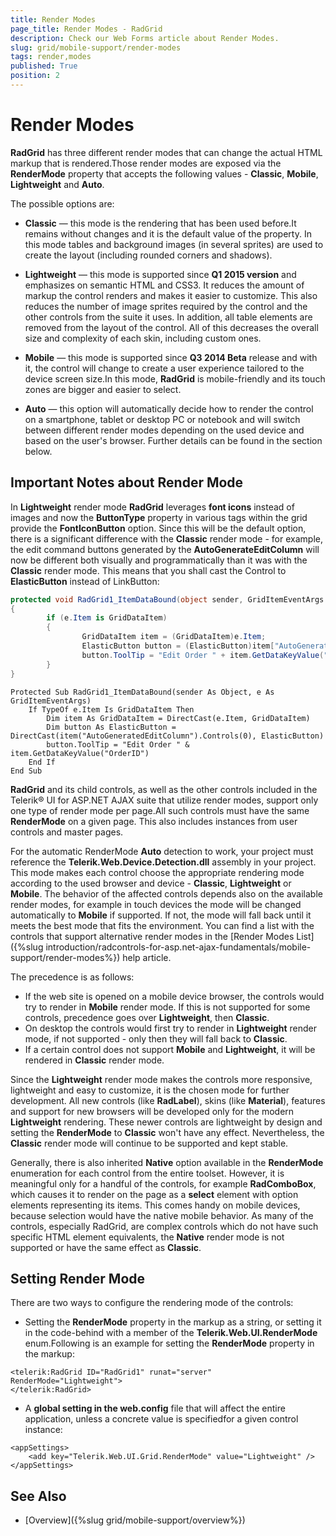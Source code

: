 ```yaml
---
title: Render Modes
page_title: Render Modes - RadGrid
description: Check our Web Forms article about Render Modes.
slug: grid/mobile-support/render-modes
tags: render,modes
published: True
position: 2
---
```


# Render Modes



**RadGrid** has three different render modes that can change the actual HTML markup that is rendered.Those render modes are exposed via the **RenderMode** property that accepts the following values - **Classic**, **Mobile**, **Lightweight** and **Auto**.

The possible options are:

* **Classic** — this mode is the rendering that has been used before.It remains without changes and it is the default value of the property.	In this mode tables and background images (in several sprites) are used to create	the layout (including rounded corners and shadows).

* **Lightweight** — this mode is supported since **Q1 2015 version** and emphasizes on semantic HTML and CSS3. It reduces the amount of markup the control renders	and makes it easier to customize. This also reduces the number of image sprites required by the control and the other controls from the suite it uses. In addition, all table elements are removed from the layout of the control.	All of this decreases the overall size and complexity of each skin, including custom ones.

* **Mobile** — this mode is supported since **Q3 2014 Beta** release	and with it, the control will change to create a user experience tailored to the device screen size.In this mode, **RadGrid** is mobile-friendly and its touch zones are bigger and easier to select.

* **Auto** — this option will automatically decide how to render the control on a smartphone, tablet or desktop PC or notebook and will switch between different render modes depending on the used device and based on the user's browser. Further details can be found in the section below.

## Important Notes about Render Mode

In **Lightweight** render mode **RadGrid** leverages **font icons** instead of images and now the **ButtonType** property in various tags within the grid provide the **FontIconButton** option. Since this will be the default option, there is a significant difference with the **Classic** render mode - for example, the edit command buttons generated by the **AutoGenerateEditColumn** will now be different both visually and programmatically than it was with the **Classic** render mode. This means that you shall cast the Control to **ElasticButton** instead of LinkButton:
````C#
protected void RadGrid1_ItemDataBound(object sender, GridItemEventArgs e)
{
		if (e.Item is GridDataItem)
		{
				GridDataItem item = (GridDataItem)e.Item;
				ElasticButton button = (ElasticButton)item["AutoGeneratedEditColumn"].Controls[0];
				button.ToolTip = "Edit Order " + item.GetDataKeyValue("OrderID");
		}
}
````
````VB
Protected Sub RadGrid1_ItemDataBound(sender As Object, e As GridItemEventArgs)
	If TypeOf e.Item Is GridDataItem Then
		Dim item As GridDataItem = DirectCast(e.Item, GridDataItem)
		Dim button As ElasticButton = DirectCast(item("AutoGeneratedEditColumn").Controls(0), ElasticButton)
		button.ToolTip = "Edit Order " & item.GetDataKeyValue("OrderID")
	End If
End Sub
````

**RadGrid** and its child controls, as well as the other controls included in the	Telerik® UI for ASP.NET AJAX suite that utilize render modes, support only one type of render mode per page.All such controls must have the same **RenderMode** on a given page. This also includes instances from user controls and master pages.

For the automatic RenderMode **Auto** detection to work, your project must reference the **Telerik.Web.Device.Detection.dll** assembly in your project. This mode makes each control choose the appropriate rendering mode according to the used browser and device - **Classic**, **Lightweight** or **Mobile**. The behavior of the affected controls depends also on the available render modes, for example in touch devices the mode will be changed automatically to **Mobile** if supported. If not, the mode will fall back until it meets the best mode that fits the environment.
You can find a list with the controls that support alternative render modes in the [Render Modes List]({%slug introduction/radcontrols-for-asp.net-ajax-fundamentals/mobile-support/render-modes%}) help article.

The precedence is as follows:
* If the web site is opened on a mobile device browser, the controls would try to render in **Mobile** render mode. If this is not supported for some controls, precedence goes over **Lightweight**, then **Classic**.
* On desktop the controls would first try to render in **Lightweight** render mode, if not supported - only then they will fall back to **Classic**.
* If a certain control does not support **Mobile** and **Lightweight**, it will be rendered in **Classic** render mode.

Since the **Lightweight** render mode makes the controls more responsive, lightweight and easy to customize, it is the chosen mode for further development. All new controls (like **RadLabel**), skins (like **Material**), features and support for new browsers will be developed only for the modern **Lightweight** rendering. These newer controls are lightweight by design and setting the **RenderMode** to **Classic** won't have any effect. Nevertheless, the **Classic** render mode will continue to be supported and kept stable.

Generally, there is also inherited **Native** option available in the **RenderMode** enumeration for each control from the entire toolset. However, it is meaningful only for a handful of the controls, for example **RadComboBox**, which causes it to render on the page as a **select** element with option elements representing its items. This comes handy on mobile devices, because selection would have the native mobile behavior. As many of the controls, especially RadGrid, are complex controls which do not have such specific HTML element equivalents, the **Native** render mode is not supported or have the same effect as **Classic**.

## Setting Render Mode

There are two ways to configure the rendering mode of the controls:

* Setting the **RenderMode** property in the markup as a string, or setting it in the code-behind with a member	of the **Telerik.Web.UI.RenderMode** enum.Following is an example for setting the **RenderMode** property in the markup:

````ASP.NET
<telerik:RadGrid ID="RadGrid1" runat="server" RenderMode="Lightweight">
</telerik:RadGrid>
````



* A **global setting in the web.config** file that will affect the entire application, unless a concrete value is specifiedfor a given control instance:

````ASP.NET
<appSettings>
	<add key="Telerik.Web.UI.Grid.RenderMode" value="Lightweight" />
</appSettings>
````


## See Also

 * [Overview]({%slug grid/mobile-support/overview%})
